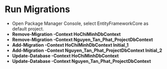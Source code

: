 # **Run Migrations**

- Open Package Manager Console, select EntityFrameworkCore as default project.
- **Remove-Migration -Context HoChiMinhDbContext**
- **Remove-Migration -Context Nguyen_Tan_Phat_ProjectDbContext**
- **Add-Migration -Context HoChiMinhDbContext Initial_1**
- **Add-Migration -Context Nguyen_Tan_Phat_ProjectDbContext Initial_2**
- **Update-Database -Context HoChiMinhDbContext**
- **Update-Database -Context Nguyen_Tan_Phat_ProjectDbContext**
